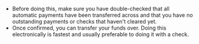 -   Before doing this, make sure you have double-checked that all automatic payments have been transferred across and that you have no outstanding payments or checks that haven't cleared yet.
-   Once confirmed, you can transfer your funds over. Doing this electronically is fastest and usually preferable to doing it with a check.
